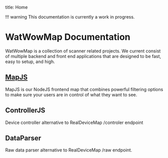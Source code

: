 title: Home

!!! warning
    This documentation is currently a work in progress.

# WatWowMap Documentation

WatWowMap is a collection of scanner related projects. We current consist of multiple backend and front end applications that are designed to be fast, easy to setup, and high.

## [MapJS](/projects/mapjs/)

MapJS is our NodeJS frontend map that combines powerful filtering options to make sure your users are in control of what they want to see.

## ControllerJS

Device controller alternative to RealDeviceMap /controler endpoint

## DataParser

Raw data parser alternative to RealDeviceMap /raw endpoint.
